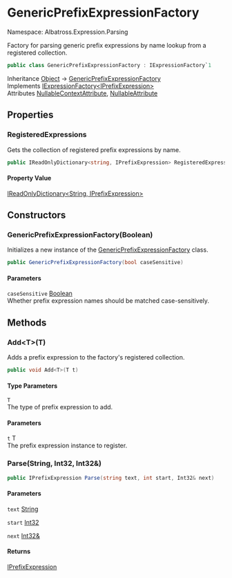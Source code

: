 # GenericPrefixExpressionFactory

Namespace: Albatross.Expression.Parsing

Factory for parsing generic prefix expressions by name lookup from a registered collection.

```csharp
public class GenericPrefixExpressionFactory : IExpressionFactory`1
```

Inheritance [Object](https://docs.microsoft.com/en-us/dotnet/api/system.object) → [GenericPrefixExpressionFactory](./albatross.expression.parsing.genericprefixexpressionfactory.md)<br>
Implements [IExpressionFactory&lt;IPrefixExpression&gt;](./albatross.expression.parsing.iexpressionfactory-1.md)<br>
Attributes [NullableContextAttribute](https://docs.microsoft.com/en-us/dotnet/api/system.runtime.compilerservices.nullablecontextattribute), [NullableAttribute](https://docs.microsoft.com/en-us/dotnet/api/system.runtime.compilerservices.nullableattribute)

## Properties

### **RegisteredExpressions**

Gets the collection of registered prefix expressions by name.

```csharp
public IReadOnlyDictionary<string, IPrefixExpression> RegisteredExpressions { get; }
```

#### Property Value

[IReadOnlyDictionary&lt;String, IPrefixExpression&gt;](https://docs.microsoft.com/en-us/dotnet/api/system.collections.generic.ireadonlydictionary-2)<br>

## Constructors

### **GenericPrefixExpressionFactory(Boolean)**

Initializes a new instance of the [GenericPrefixExpressionFactory](./albatross.expression.parsing.genericprefixexpressionfactory.md) class.

```csharp
public GenericPrefixExpressionFactory(bool caseSensitive)
```

#### Parameters

`caseSensitive` [Boolean](https://docs.microsoft.com/en-us/dotnet/api/system.boolean)<br>
Whether prefix expression names should be matched case-sensitively.

## Methods

### **Add&lt;T&gt;(T)**

Adds a prefix expression to the factory's registered collection.

```csharp
public void Add<T>(T t)
```

#### Type Parameters

`T`<br>
The type of prefix expression to add.

#### Parameters

`t` T<br>
The prefix expression instance to register.

### **Parse(String, Int32, Int32&)**

```csharp
public IPrefixExpression Parse(string text, int start, Int32& next)
```

#### Parameters

`text` [String](https://docs.microsoft.com/en-us/dotnet/api/system.string)<br>

`start` [Int32](https://docs.microsoft.com/en-us/dotnet/api/system.int32)<br>

`next` [Int32&](https://docs.microsoft.com/en-us/dotnet/api/system.int32&)<br>

#### Returns

[IPrefixExpression](./albatross.expression.nodes.iprefixexpression.md)<br>
